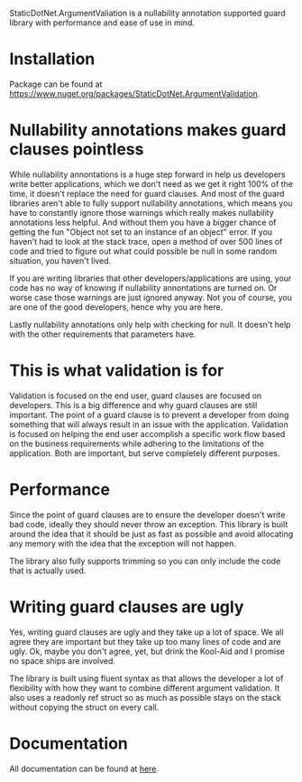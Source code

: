 StaticDotNet.ArgumentValiation is a nullability annotation supported guard library with performance and ease of use in mind.

# Installation

Package can be found at https://www.nuget.org/packages/StaticDotNet.ArgumentValidation.

# Nullability annotations makes guard clauses pointless

While nullability annontations is a huge step forward in help us developers write better applications, which we don't need as we get it right 100% of the time, it doesn't replace the need for guard clauses. And most of the guard libraries aren't able to fully support nullability annotations, which means you have to constantly ignore those warnings which really makes nullability annotations less helpful. And without them you have a bigger chance of getting the fun "Object not set to an instance of an object" error. If you haven't had to look at the stack trace, open a method of over 500 lines of code and tried to figure out what could possible be null in some random situation, you haven't lived.

If you are writing libraries that other developers/applications are using, your code has no way of knowing if nullability annontations are turned on.  Or worse case those warnings are just ignored anyway. Not you of course, you are one of the good developers, hence why you are here.

Lastly nullability annotations only help with checking for null. It doesn't help with the other requirements that parameters have.

# This is what validation is for

Validation is focused on the end user, guard clauses are focused on developers. This is a big difference and why guard clauses are still important. The point of a guard clause is to prevent a developer from doing something that will always result in an issue with the application. Validation is focused on helping the end user accomplish a specific work flow based on the business requirements while adhering to the limitations of the application. Both are important, but serve completely different purposes.

# Performance

Since the point of guard clauses are to ensure the developer doesn't write bad code, ideally they should never throw an exception.  This library is built around the idea that it should be just as fast as possible and avoid allocating any memory with the idea that the exception will not happen.

The library also fully supports trimming so you can only include the code that is actually used.

# Writing guard clauses are ugly

Yes, writing guard clauses are ugly and they take up a lot of space.  We all agree they are important but they take up too many lines of code and are ugly.  Ok, maybe you don't agree, yet, but drink the Kool-Aid and I promise no space ships are involved.

The library is built using fluent syntax as that allows the developer a lot of flexibility with how they want to combine different argument validation.  It also uses a readonly ref struct so as much as possible stays on the stack without copying the struct on every call.

# Documentation

All documentation can be found at [here](./docs/README.md).
